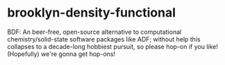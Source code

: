 brooklyn-density-functional
===========================

BDF: An beer-free, open-source alternative to computational chemistry/solid-state software packages like ADF; without help this collapses to a decade-long hobbiest pursuit, so please hop-on if you like! (Hopefully) we're gonna get hop-ons!
